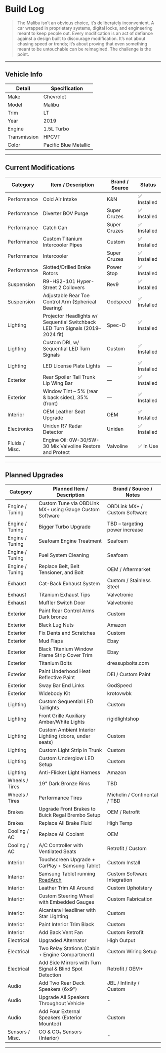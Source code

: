 # Build Log

>The Malibu isn’t an obvious choice, it’s deliberately inconvenient. A car wrapped in proprietary systems, digital locks, and engineering meant to keep people out. Every modification is an act of defiance against a design built to discourage modification. It’s not about chasing speed or trends; it’s about proving that even something meant to be untouchable can be reimagined. The challenge is the point.

---

## Vehicle Info

| Detail        | Specification            |
|----------------|--------------------------|
| Make           | Chevrolet                |
| Model          | Malibu                   |
| Trim           | LT                       |
| Year           | 2019                     |
| Engine         | 1.5L Turbo               |
| Transmission   | HPCVT                    |
| Color          | Pacific Blue Metallic    |

---

## Current Modifications

| Category        | Item / Description                                                                      | Brand / Source            | Status  |
|-----------------|------------------------------------------------------------------------------------------|----------------------------|----------|
| Performance     | Cold Air Intake                                                                          | K&N                        | ✅ Installed |
| Performance     | Diverter BOV Purge                                                                       | Super Cruzes               | ✅ Installed |
| Performance     | Catch Can                                                                                | Super Cruzes               | ✅ Installed |
| Performance     | Custom Titanium Intercooler Pipes                                                        | Custom                     | ✅ Installed |
| Performance     | Intercooler                                                                              | Super Cruzes               | ✅ Installed |
| Performance     | Slotted/Drilled Brake Rotors                                                             | Power Stop                 | ✅ Installed |
| Suspension      | R9-HS2-101 Hyper-Street 2 Coilovers                                                      | Rev9                       | ✅ Installed |
| Suspension      | Adjustable Rear Toe Control Arm (Spherical Bearing)                                      | Godspeed                   | ✅ Installed |
| Lighting        | Projector Headlights w/ Sequential Switchback LED Turn Signals (2019–2024 fit)          | Spec-D                     | ✅ Installed |
| Lighting        | Custom DRL w/ Sequential LED Turn Signals                                                | Custom                     | ✅ Installed |
| Lighting        | LED License Plate Lights                                                                 | —                          | ✅ Installed |
| Exterior        | Rear Spoiler Tail Trunk Lip Wing Bar                                                     | —                          | ✅ Installed |
| Exterior        | Window Tint – 5% (rear & back sides), 35% (front)                                        | —                          | ✅ Installed |
| Interior        | OEM Leather Seat Upgrade                                                                 | OEM                        | ✅ Installed |
| Electronics     | Uniden R7 Radar Detector                                                                 | Uniden                     | ✅ Installed |
| Fluids / Misc.  | Engine Oil: 0W-30/5W-30 Mix Valvoline Restore and Protect                                | Valvoline                  | ✅ In Use |

---

## Planned Upgrades

| Category        | Planned Item / Description                                                  | Brand / Source / Notes                             |
|-----------------|------------------------------------------------------------------------------|----------------------------------------------------|
| Engine / Tuning | Custom Tune via OBDLink MX+ using Gauge Custom Software                     | OBDLink MX+ / Custom Software                      |
| Engine / Tuning | Bigger Turbo Upgrade                                                        | TBD – targeting power increase                     |
| Engine / Tuning | Seafoam Engine Treatment                                                    | Seafoam                                            |
| Engine / Tuning | Fuel System Cleaning                                                        | Seafoam                                            |
| Engine / Tuning | Replace Belt, Belt Tensioner, and Bolt                                      | OEM / Aftermarket                                  |
| Exhaust         | Cat-Back Exhaust System                                                     | Custom / Stainless Steel                           |
| Exhaust         | Titanium Exhaust Tips                                                       | Valvetronic                                        |
| Exhaust         | Muffler Switch Door                                                         | Valvetronic                                        |
| Exterior        | Paint Rear Control Arms Dark bronze                                         | Custom                                             |
| Exterior        | Black Lug Nuts                                                              | Amazon                                             |
| Exterior        | Fix Dents and Scratches                                                     | Custom                                             |
| Exterior        | Mud Flaps                                                                   | Ebay                                               |
| Exterior        | Black Titanium Window Frame Strip Cover Trim                                | Ebay                                               |
| Exterior        | Titanium Bolts                                                              | dressupbolts.com                                   |
| Exterior        | Paint Underhood Heat Reflective Paint                                       | DEI / Custom Paint                                 |
| Exterior        | Sway Bar End Links                                                          | GodSpeed                                           |
| Exterior        | Widebody Kit                                                                | krotovwbk                                          |
| Lighting        | Custom Sequential LED Taillights                                            | Custom                                             |
| Lighting        | Front Grille Auxiliary Amber/White Lights                                   | rigidlightshop                                     |
| Lighting        | Custom Ambient Interior Lighting (doors, under seats)                       | Custom                                             |
| Lighting        | Custom Light Strip in Trunk                                                 | Custom                                             |
| Lighting        | Custom Underglow LED Setup                                                  | Custom                                             |
| Lighting        | Anti-Flicker Light Harness                                                  | Amazon                                             |
| Wheels / Tires  | 19" Dark Bronze Rims                                                        | TBD                                                |
| Wheels / Tires  | Performance Tires                                                           | Michelin / Continental / TBD                       |
| Brakes          | Upgrade Front Brakes to Buick Regal Brembo Setup                            | OEM / Retrofit                                     |
| Brakes          | Replace All Brake Fluid                                                     | High Temp                                          |
| Cooling / AC    | Replace All Coolant                                                         | OEM                                                |
| Cooling / AC    | A/C Controller with Ventilated Seats                                        | Retrofit / Custom                                  |
| Interior        | Touchscreen Upgrade + CarPlay + Samsung Tablet                              | Custom Install                                     |
| Interior        | Samsung Tablet running [RoadArch](https://github.com/malibuw/roadarch)      | Custom Software Integration                        |
| Interior        | Leather Trim All Around                                                     | Custom Upholstery                                  |
| Interior        | Custom Steering Wheel with Embedded Gauges                                  | Custom Fabrication                                 |
| Interior        | Alcantara Headliner with Star Lighting                                      | Custom                                             |
| Interior        | Paint Interior Trim Black                                                   | Custom                                             |
| Interior        | Add Back Vent Fan                                                           | Custom Retrofit                                    |
| Electrical      | Upgraded Alternator                                                         | High Output                                        |
| Electrical      | Two Relay Stations (Cabin + Engine Compartment)                             | Custom Wiring Setup                                |
| Electrical      | Add Side Mirrors with Turn Signal & Blind Spot Detection                    | Retrofit / OEM+                                    |
| Audio           | Add Two Rear Deck Speakers (6x9”)                                           | JBL / Infinity / Custom                            |
| Audio           | Upgrade All Speakers Throughout Vehicle                                     | -                                                  |
| Audio           | Add Four External Speakers (Exterior Mounted)                               | Custom                                             |
| Sensors / Misc. | CO & CO₂ Sensors (Interior)                                                 | -                                                  |

---

